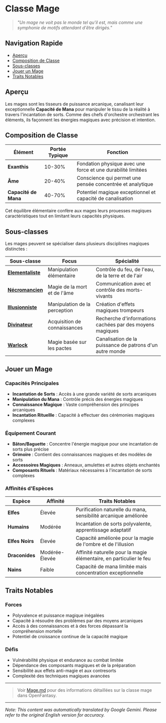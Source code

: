 # Classe Mage

> *"Un mage ne voit pas le monde tel qu'il est, mais comme une symphonie de motifs attendant d'être dirigés."*

## Navigation Rapide

- [Aperçu](#aperçu)
- [Composition de Classe](#composition-de-classe)
- [Sous-classes](#sous-classes)
- [Jouer un Mage](#jouer-un-mage)
- [Traits Notables](#traits-notables)

## Aperçu

Les mages sont les tisseurs de puissance arcanique, canalisant leur exceptionnelle **Capacité de Mana** pour manipuler le tissu de la réalité à travers l'incantation de sorts. Comme des chefs d'orchestre orchestrant les éléments, ils façonnent les énergies magiques avec précision et intention.

## Composition de Classe

| Élément | Portée Typique | Fonction |
|---------|---------------|----------|
| **Exanthis** | 10-30% | Fondation physique avec une force et une durabilité limitées |
| **Âme** | 20-40% | Conscience qui permet une pensée concentrée et analytique |
| **Capacité de Mana** | 40-70% | Potentiel magique exceptionnel et capacité de canalisation |

Cet équilibre élémentaire confère aux mages leurs prouesses magiques caractéristiques tout en limitant leurs capacités physiques.

## Sous-classes

Les mages peuvent se spécialiser dans plusieurs disciplines magiques distinctes :

| Sous-classe | Focus | Spécialité |
|----------|-------|-----------|
| [**Elementaliste**](Elementalist.md) | Manipulation élémentaire | Contrôle du feu, de l'eau, de la terre et de l'air |
| [**Nécromancien**](Necromancer.md) | Magie de la mort et de l'âme | Communication avec et contrôle des morts-vivants |
| [**Illusionniste**](Illusionist.md) | Manipulation de la perception | Création d'effets magiques trompeurs |
| [**Divinateur**](Diviner.md) | Acquisition de connaissances | Recherche d'informations cachées par des moyens magiques |
| [**Warlock**](Warlock.md) | Magie basée sur les pactes | Canalisation de la puissance de patrons d'un autre monde |

## Jouer un Mage

### Capacités Principales

- **Incantation de Sorts** : Accès à une grande variété de sorts arcaniques
- **Manipulation du Mana** : Contrôle précis des énergies magiques
- **Connaissance Magique** : Vaste compréhension des principes arcaniques
- **Incantation Rituellle** : Capacité à effectuer des cérémonies magiques complexes

### Équipement Courant

- **Bâton/Baguette** : Concentre l'énergie magique pour une incantation de sorts plus précise
- **Grimoire** : Contient des connaissances magiques et des modèles de sorts
- **Accessoires Magiques** : Anneaux, amulettes et autres objets enchantés
- **Composants Rituels** : Matériaux nécessaires à l'incantation de sorts complexes

### Affinités d'Espèces

| Espèce | Affinité | Traits Notables |
|---------|----------|----------------|
| **Elfes** | Élevée | Purification naturelle du mana, sensibilité arcanique améliorée |
| **Humains** | Modérée | Incantation de sorts polyvalente, apprentissage adaptatif |
| **Elfes Noirs** | Élevée | Capacité améliorée pour la magie de l'ombre et de l'illusion |
| **Draconides** | Modérée-Élevée | Affinité naturelle pour la magie élémentaire, en particulier le feu |
| **Nains** | Faible | Capacité de mana limitée mais concentration exceptionnelle |

## Traits Notables

### Forces

- Polyvalence et puissance magique inégalées
- Capacité à résoudre des problèmes par des moyens arcaniques
- Accès à des connaissances et à des forces dépassant la compréhension mortelle
- Potentiel de croissance continue de la capacité magique

### Défis

- Vulnérabilité physique et endurance au combat limitée
- Dépendance des composants magiques et de la préparation
- Sensibilité aux effets anti-magie et aux contresorts
- Complexité des techniques magiques avancées

---

> Voir [Mage.md](Mage.md) pour des informations détaillées sur la classe mage dans OpenFantasy.


---
_Note: This content was automatically translated by Google Gemini. Please refer to the original English version for accuracy._
